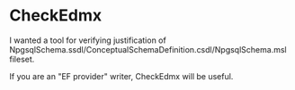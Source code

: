 CheckEdmx
=========

I wanted a tool for verifying justification of NpgsqlSchema.ssdl/ConceptualSchemaDefinition.csdl/NpgsqlSchema.msl fileset.

If you are an "EF provider" writer, CheckEdmx will be useful.